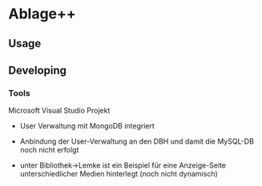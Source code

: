 

# Ablage++



## Usage



## Developing



### Tools

Microsoft Visual Studio Projekt
- User Verwaltung mit MongoDB integriert
- Anbindung der User-Verwaltung an den DBH und damit die MySQL-DB noch nicht erfolgt

- unter Bibliothek->Lemke ist ein Beispiel für eine Anzeige-Seite unterschiedlicher Medien hinterlegt
(noch nicht dynamisch)
